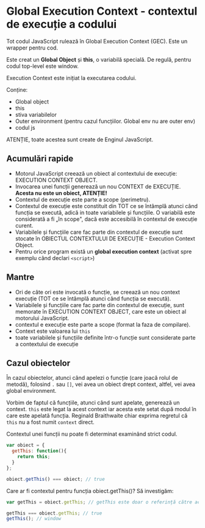 # Global Execution Context - contextul de execuție a codului

Tot codul JavaScript rulează în Global Execution Context (GEC). Este un wrapper pentru cod.

Este creat un **Global Object** și **this**, o variabilă specială. De regulă, pentru codul top-level este window.

Execution Context este inițiat la executarea codului.

Conține:
- Global object
- this
- stiva variabilelor
- Outer environment (pentru cazul funcțiilor. Global env nu are outer env)
- codul js

ATENȚIE, toate acestea sunt create de Enginul JavaScript.

## Acumulări rapide
- Motorul JavaScript creează un obiect al contextului de execuție: EXECUTION CONTEXT OBJECT.
- Invocarea unei funcții generează un nou CONTEXT de EXECUȚIE. **Acesta nu este un obiect, ATENȚIE!**
- Contextul de execuție este parte a scope (perimetru).
- Contextul de execuție este constituit din TOT ce se întâmplă atunci când funcția se execută, adică in toate variabilele și funcțiile. O variabilă este considerată a fi „în scope", dacă este accesibilă în contextul de execuție curent.
- Variabilele și funcțiile care fac parte din contextul de execuție sunt stocate în OBIECTUL CONTEXTULUI DE EXECUȚIE - Execution Context Object.
- Pentru orice program există un **global execution context** (activat spre exemplu când declari `<script>`)

## Mantre
- Ori de câte ori este invocată o funcție, se creează un nou context execuție (TOT ce se întâmplă atunci când funcția se execută).
- Variabilele și funcțiile care fac parte din contextul de execuție, sunt memorate în EXECUTION CONTEXT OBJECT, care este un obiect al motorului JavaScript.
- contextul e execuție este parte a scope (format la faza de compilare).
- Context este valoarea lui ```this```
- toate variabilele și funcțiile definite într-o funcție sunt considerate parte a contextului de execuție

## Cazul obiectelor

În cazul obiectelor, atunci când apelezi o funcție (care joacă rolul de metodă), folosind `.` sau `[]`, vei avea un obiect drept context, altfel, vei avea global environment.

Vorbim de faptul că funcțiile, atunci când sunt apelate, generează un context. `this` este legat la acest context iar acesta este setat după modul în care este apelată funcția. Reginald Braithwaite chiar exprima regretul că `this` nu a fost numit `context` direct.

Contextul unei funcții nu poate fi determinat examinând strict codul.

```js
var obiect = {
  getThis: function(){
    return this;
  }
};

obiect.getThis() === obiect; // true
```

Care ar fi contextul pentru funcția obiect.getThis()? Să investigăm:

```js
var getThis = obiect.getThis; // getThis este doar o referință către aceeași funcție

getThis === obiect.getThis; // true
getThis(); // window
```
